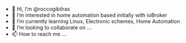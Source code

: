 - 👋 Hi, I’m @roccogibilras
- 👀 I’m interested in home automation based initially with ioBroker
- 🌱 I’m currently learning Linux, Electronic schemes, Home Automation
- 💞️ I’m looking to collaborate on ...
- 📫 How to reach me ...

<!---
roccogibilras/roccogibilras is a ✨ special ✨ repository because its `README.md` (this file) appears on your GitHub profile.
You can click the Preview link to take a look at your changes.
--->
